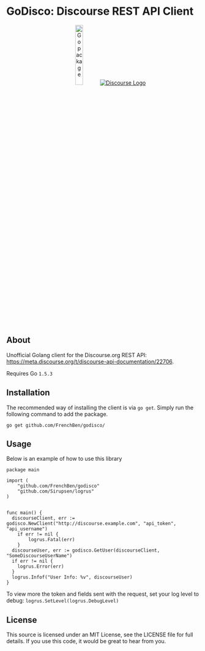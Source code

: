 GoDisco: Discourse REST API Client
===============================
<p align="center">
  <a href="http://golang.org" target="_blank"><img alt="Go package" src="https://golang.org/doc/gopher/pencil/gopherhat.jpg" width="20%" /></a>
  <a href="https://www.discourse.org/" target="_blank"><img src="https://pbs.twimg.com/profile_images/3264780953/6c9a2cd7bb2efcb4c53d32900e52c8ac_400x400.png" alt="Discourse Logo"/></a>
</p>

About
----------------
Unofficial Golang client for the Discourse.org REST API: https://meta.discourse.org/t/discourse-api-documentation/22706.

Requires Go `1.5.3`

Installation
----------------
The recommended way of installing the client is via `go get`. Simply run the following command to add the package.

    go get github.com/FrenchBen/godisco/

Usage
----------------
Below is an example of how to use this library

```
package main

import (
	"github.com/FrenchBen/godisco"
	"github.com/Sirupsen/logrus"
)


func main() {
  discourseClient, err := godisco.NewClient("http://discourse.example.com", "api_token", "api_username")
	if err != nil {
		logrus.Fatal(err)
	}
  discourseUser, err := godisco.GetUser(discourseClient, "SomeDiscourseUserName")
  if err != nil {
    logrus.Error(err)
  }
  logrus.Infof("User Info: %v", discourseUser)
}
```

To view more the token and fields sent with the request, set your log level to debug:
`logrus.SetLevel(logrus.DebugLevel)`


License
----------------
This source is licensed under an MIT License, see the LICENSE file for full details. If you use this code, it would be great to hear from you.

